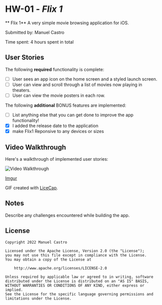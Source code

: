 # HW-01 - *Flix 1*

** Flix 1** A very simple movie browsing application for iOS.

Submitted by: Manuel Castro

Time spent: 4 hours spent in total

## User Stories

The following **required** functionality is complete:

* [ ] User sees an app icon on the home screen and a styled launch screen.
* [ ] User can view and scroll through a list of movies now playing in theaters.
* [ ] User can view the movie posters in each row.

The following **additional** BONUS features are implemented:

- [ ] List anything else that you can get done to improve the app functionality!
- [x] I added the release date to the application
- [x] make Flix1 Reponsive to any devices or sizes

## Video Walkthrough

Here's a walkthrough of implemented user stories:

<img src='https://i.imgur.com/JfUaG8t.gifv' title='Video Walkthrough' width='' alt='Video Walkthrough' />

[Imgur](https://i.imgur.com/JfUaG8t.gifv)

GIF created with [LiceCap](http://www.cockos.com/licecap/).

## Notes

Describe any challenges encountered while building the app.

## License

    Copyright 2022 Manuel Castro

    Licensed under the Apache License, Version 2.0 (the "License");
    you may not use this file except in compliance with the License.
    You may obtain a copy of the License at

        http://www.apache.org/licenses/LICENSE-2.0

    Unless required by applicable law or agreed to in writing, software
    distributed under the License is distributed on an "AS IS" BASIS,
    WITHOUT WARRANTIES OR CONDITIONS OF ANY KIND, either express or implied.
    See the License for the specific language governing permissions and
    limitations under the License.
